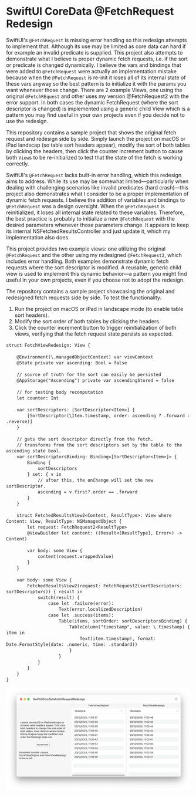 # SwiftUI CoreData @FetchRequest Redesign

SwiftUI's `@FetchRequest` is missing error handling so this redesign attempts to implement that. Although its use may be limited as core data can hard if for example an invalid predicate is supplied. This project also attempts to demonstrate what I believe is proper dynamic fetch requests, i.e. if the sort or predicate is changed dynamically. I believe the vars and bindings that were added to `@FetchRequest` were actually an implementation mistake because when the `@FetchRequest` is re-init it loses all of its internal state of these vars anyway so the best pattern is to initialize it with the params you want whenever those change. There are 2 example Views, one using the original `@FetchREquest` and other uses my version @FetchRequest2 with the error support. In both cases the dynamic FetchRequest (where the sort descriptor is changed) is implemented using a generic child View which is a pattern you may find useful in your own projects even if you decide not to use the redesign.

This repository contains a sample project that shows the original fetch request and redesign side by side. Simply launch the project on macOS or iPad landscap (so table sort headers appear), modify the sort of both tables by clicking the headers, then click the counter increment button to cause both `View`s to be re-initialized to test that the state of the fetch is working correctly.



SwiftUI's `@FetchRequest` lacks built-in error handling, which this redesign aims to address. While its use may be somewhat limited—particularly when dealing with challenging scenarios like invalid predicates (hard crash)—this project also demonstrates what I consider to be a proper implementation of dynamic fetch requests. I believe the addition of variables and bindings to `@FetchRequest` was a design oversight. When the `@FetchRequest` is reinitialized, it loses all internal state related to these variables. Therefore, the best practice is probably to initialize a new `@FetchRequest` with the desired parameters whenever those parameters change. It appears to keep its internal NSFetchedResultsController and just update it, which my implementation also does.

This project provides two example views: one utilizing the original `@FetchRequest` and the other using my redesigned `@FetchRequest2`, which includes error handling. Both examples demonstrate dynamic fetch requests where the sort descriptor is modified. A reusable, generic child view is used to implement this dynamic behavior—a pattern you might find useful in your own projects, even if you choose not to adopt the redesign.

The repository contains a sample project showcasing the original and redesigned fetch requests side by side. To test the functionality:

1. Run the project on macOS or iPad in landscape mode (to enable table sort headers).
2. Modify the sort order of both tables by clicking the headers.
3. Click the counter increment button to trigger reinitialization of both views, verifying that the fetch request state persists as expected.

```
struct FetchViewRedesign: View {
    
    @Environment(\.managedObjectContext) var viewContext
    @State private var ascending: Bool = false
    
    // source of truth for the sort can easily be persisted
    @AppStorage("Ascending") private var ascendingStored = false
    
    // for testing body recomputation
    let counter: Int
    
    var sortDescriptors: [SortDescriptor<Item>] {
        [SortDescriptor(\Item.timestamp, order: ascending ? .forward : .reverse)]
    }
    
    // gets the sort descriptor directly from the fetch.
    // transforms from the sort descriptors set by the table to the ascending state bool.
    var sortDescriptorsBinding: Binding<[SortDescriptor<Item>]> {
        Binding {
            sortDescriptors
        } set: { v in
            // after this, the onChange will set the new sortDescriptor.
            ascending = v.first?.order == .forward
        }
    }

    struct FetchedResultsView2<Content, ResultType>: View where Content: View, ResultType: NSManagedObject {
        let request: FetchRequest2<ResultType>
        @ViewBuilder let content: ((Result<[ResultType], Error>) -> Content)
        
        var body: some View {
            content(request.wrappedValue)
        }
    }
    
    var body: some View {
        FetchedResultsView2(request: FetchRequest2(sortDescriptors: sortDescriptors)) { result in
            switch(result) {
                case let .failure(error):
                    Text(error.localizedDescription)
                case let .success(items):
                    Table(items, sortOrder: sortDescriptorsBinding) {
                        TableColumn("timestamp", value: \.timestamp) { item in
                            Text(item.timestamp!, format: Date.FormatStyle(date: .numeric, time: .standard))
                        }
                    }
            }
        }
    }
}
```

![Screenshot](/Screenshots/Screenshot.png)